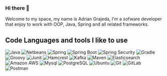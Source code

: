 ### Hi there 👋
Welcome to my space, my name is Adrian Grajeda, I'm a sofware developer that enjoy to work with OOP, Java, Spring and all related frameworks.

## Code Languages and tools I like to use

<p>
<img alt="Java" src="https://img.shields.io/badge/-Java-45b8d8?style=flat-square&logo=openjdk&logoColor=black" />
<img alt="Netbeans" src="https://img.shields.io/badge/-Netbeans-45b8d8?style=flat-square&logo=apacheNetBeansIDE&logoColor=black" />
<img alt="Spring" src="https://img.shields.io/badge/-Spring-45b8d8?style=flat-square&logo=Spring&logoColor=black" />
<img alt="Spring Boot" src="https://img.shields.io/badge/-Spring Boot-45b8d8?style=flat-square&logo=SpringBoot&logoColor=black" />
<img alt="Spring Security" src="https://img.shields.io/badge/-Spring Security-45b8d8?style=flat-square&logo=SpringSecurity&logoColor=black" />
<img alt="Gradle" src="https://img.shields.io/badge/-Gradle-45b8d8?style=flat-square&logo=Gradle&logoColor=black" />
<img alt="Groovy" src="https://img.shields.io/badge/-Groovy-45b8d8?style=flat-square&logo=ApacheGroovy&logoColor=black" />
<img alt="Junit" src="https://img.shields.io/badge/-Junit 5-45b8d8?style=flat-square&logo=JUnit5&logoColor=black" />
<img alt="Hamcrest" src="https://img.shields.io/badge/-Hamcrest-45b8d8?style=flat-square&logo=Hamcrest&logoColor=black" />
<img alt="Kafka" src="https://img.shields.io/badge/-Kafka-45b8d8?style=flat-square&logo=ApacheKafka&logoColor=black" />
<img alt="Maven" src="https://img.shields.io/badge/-Maven-45b8d8?style=flat-square&logo=ApacheMaven&logoColor=black" />
<img alt="Elasticsearch" src="https://img.shields.io/badge/-Elasticsearch-45b8d8?style=flat-square&logo=Elasticsearch&logoColor=black" />
<img alt="Amazon AWS" src="https://img.shields.io/badge/-Amazon AWS-45b8d8?style=flat-square&logo=Amazon AWS&logoColor=black" />
<img alt="Mysql" src="https://img.shields.io/badge/-Mysql-45b8d8?style=flat-square&logo=MySql&logoColor=black" />
<img alt="PostgreSQL" src="https://img.shields.io/badge/-PostgreSQL-45b8d8?style=flat-square&logo=PostgreSQL&logoColor=black" />
<img alt="Ubuntu" src="https://img.shields.io/badge/-Ubuntu-45b8d8?style=flat-square&logo=Ubuntu&logoColor=black" />
<img alt="Git" src="https://img.shields.io/badge/-Git-45b8d8?style=flat-square&logo=Git&logoColor=black" />
<img alt="GitLab" src="https://img.shields.io/badge/-GitLab-45b8d8?style=flat-square&logo=GitLab&logoColor=black" />
<img alt="Postman" src="https://img.shields.io/badge/-Postman-45b8d8?style=flat-square&logo=Postman&logoColor=black" />
</p>
<!--
**AdrianGrajedaB/adriangrajedab** is a ✨ _special_ ✨ repository because its `README.md` (this file) appears on your GitHub profile.

Here are some ideas to get you started:

- 🔭 I’m currently working on ...
- 🌱 I’m currently learning ...
- 👯 I’m looking to collaborate on ...
- 🤔 I’m looking for help with ...
- 💬 Ask me about ...
- 📫 How to reach me: ...
- 😄 Pronouns: ...
- ⚡ Fun fact: ...
-->
